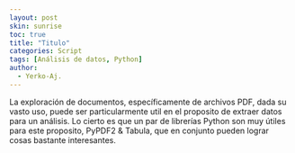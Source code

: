```yaml
---
layout: post
skin: sunrise
toc: true
title: "Titulo"
categories: Script
tags: [Análisis de datos, Python]
author:
  - Yerko-Aj.
---
```


La exploración de documentos, específicamente de archivos PDF, dada su vasto uso, puede ser particularmente util en el proposito de extraer datos para un análisis. Lo cierto es que un par de librerías Python son muy útiles para este proposito, PyPDF2 & Tabula, que en conjunto pueden lograr cosas bastante interesantes.
